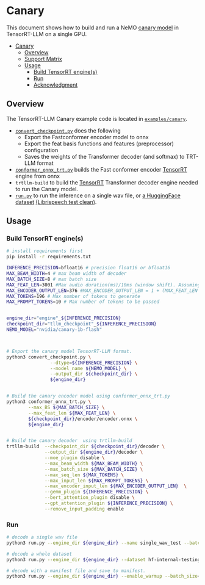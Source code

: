 # Canary
This document shows how to build and run a NeMO [canary model](https://huggingface.co/nvidia/canary-1b) in TensorRT-LLM on a single GPU.

- [Canary](#canary)
  - [Overview](#overview)
  - [Support Matrix](#support-matrix)
  - [Usage](#usage)
    - [Build TensorRT engine(s)](#build-tensorrt-engines)
    - [Run](#run)
    - [Acknowledgment](#acknowledgment)
  
## Overview

The TensorRT-LLM Canary example code is located in [`examples/canary`](./).

 * [`convert_checkpoint.py`](./convert_checkpoint.py) does the following
   * Export the Fastconformer encoder model to onnx
   * Export the feat basis functions and features (preprocessor) configuration
   * Saves the weights of the Transformer decoder (and softmax) to TRT-LLM format
 * [`conformer_onnx_trt.py`](./conformer_onnx_trt.py) builds the Fast conformer encoder [TensorRT](https://developer.nvidia.com/tensorrt) engine from onnx 
 * `trtllm-build` to build the [TensorRT](https://developer.nvidia.com/tensorrt) Transformer decoder engine needed to run the Canary model.
 * [`run.py`](./run.py) to run the inference on a single wav file, or [a HuggingFace dataset](https://huggingface.co/datasets/librispeech_asr) [\(Librispeech test clean\)](https://www.openslr.org/12).

## Usage
### Build TensorRT engine(s)

```bash
# install requirements first
pip install -r requirements.txt

INFERENCE_PRECISION=bfloat16 # precision float16 or bfloat16
MAX_BEAM_WIDTH=4 # max beam width of decoder
MAX_BATCH_SIZE=8 # max batch size
MAX_FEAT_LEN=3001 #Max audio duration(ms)/10ms (window shift). Assuming 30s audio
MAX_ENCODER_OUTPUT_LEN=376 #MAX_ENCODER_OUTPUT_LEN = 1 + (MAX_FEAT_LEN / 8), 8 is subsampling factor for canary conformer 
MAX_TOKENS=196 # Max number of tokens to generate
MAX_PROMPT_TOKENS=10 # Max number of tokens to be passed


engine_dir="engine"_${INFERENCE_PRECISION}
checkpoint_dir="tllm_checkpoint"_${INFERENCE_PRECISION}
NEMO_MODEL="nvidia/canary-1b-flash"



# Export the canary model TensorRT-LLM format.
python3 convert_checkpoint.py \
                --dtype=${INFERENCE_PRECISION} \
                --model_name ${NEMO_MODEL} \
                --output_dir ${checkpoint_dir} \
                ${engine_dir}


# Build the canary encoder model using conformer_onnx_trt.py
python3 conformer_onnx_trt.py \
        --max_BS ${MAX_BATCH_SIZE} \
        --max_feat_len ${MAX_FEAT_LEN} \
        ${checkpoint_dir}/encoder/encoder.onnx \
        ${engine_dir}


# Build the canary decoder  using trtllm-build
trtllm-build  --checkpoint_dir ${checkpoint_dir}/decoder \
              --output_dir ${engine_dir}/decoder \
              --moe_plugin disable \
              --max_beam_width ${MAX_BEAM_WIDTH} \
              --max_batch_size ${MAX_BATCH_SIZE} \
              --max_seq_len ${MAX_TOKENS} \
              --max_input_len ${MAX_PROMPT_TOKENS} \
              --max_encoder_input_len ${MAX_ENCODER_OUTPUT_LEN}  \
              --gemm_plugin ${INFERENCE_PRECISION} \
              --bert_attention_plugin disable \
              --gpt_attention_plugin ${INFERENCE_PRECISION} \
              --remove_input_padding enable
```

### Run

```bash
# decode a single wav file
python3 run.py --engine_dir ${engine_dir} --name single_wav_test --batch_size=1 --num_beam=<beam_len> --enable_warmup --input_file assets/1221-135766-0002.wav

# decode a whole dataset
python3 run.py --engine_dir ${engine_dir} --dataset hf-internal-testing/librispeech_asr_dummy --enable_warmup  --batch_size=<batch_size> --num_beam=<beam_len>  --name librispeech_dummy_large_v3

# decode with a manifest file and save to manifest. 
python3 run.py --engine_dir ${engine_dir} --enable_warmup --batch_size=<batch_size> --num_beam=<beam_len> --name <test_name> --manifest_file <path_to_manifest_file>

```
